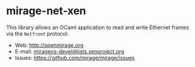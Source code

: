 mirage-net-xen
==============

This library allows an OCaml application to read and
write Ethernet frames via the `Netfront` protocol.

* Web: <http://openmirage.org>
* E-mail: <mirageos-devel@lists.xenproject.org>
* Issues: <https://github.com/mirage/mirage/issues>
